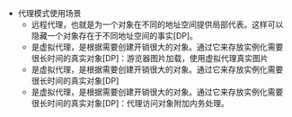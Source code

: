 - 代理模式使用场景
  - 远程代理，也就是为一个对象在不同的地址空间提供局部代表。这样可以隐藏一个对象存在于不同地址空间的事实[DP]。
  - 是虚拟代理，是根据需要创建开销很大的对象。通过它来存放实例化需要很长时间的真实对象[DP]：游览器图片加载，使用虚拟代理真实图片
  - 是虚拟代理，是根据需要创建开销很大的对象。通过它来存放实例化需要很长时间的真实对象[DP]
  - 是虚拟代理，是根据需要创建开销很大的对象。通过它来存放实例化需要很长时间的真实对象[DP]：代理访问对象附加内务处理。

## 
```go

```